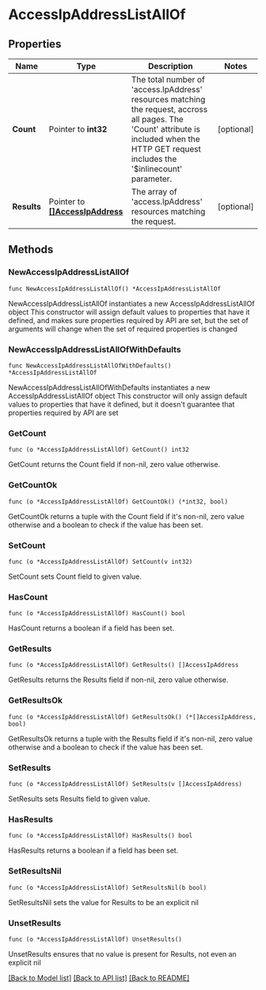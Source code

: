 # AccessIpAddressListAllOf

## Properties

Name | Type | Description | Notes
------------ | ------------- | ------------- | -------------
**Count** | Pointer to **int32** | The total number of &#39;access.IpAddress&#39; resources matching the request, accross all pages. The &#39;Count&#39; attribute is included when the HTTP GET request includes the &#39;$inlinecount&#39; parameter. | [optional] 
**Results** | Pointer to [**[]AccessIpAddress**](AccessIpAddress.md) | The array of &#39;access.IpAddress&#39; resources matching the request. | [optional] 

## Methods

### NewAccessIpAddressListAllOf

`func NewAccessIpAddressListAllOf() *AccessIpAddressListAllOf`

NewAccessIpAddressListAllOf instantiates a new AccessIpAddressListAllOf object
This constructor will assign default values to properties that have it defined,
and makes sure properties required by API are set, but the set of arguments
will change when the set of required properties is changed

### NewAccessIpAddressListAllOfWithDefaults

`func NewAccessIpAddressListAllOfWithDefaults() *AccessIpAddressListAllOf`

NewAccessIpAddressListAllOfWithDefaults instantiates a new AccessIpAddressListAllOf object
This constructor will only assign default values to properties that have it defined,
but it doesn't guarantee that properties required by API are set

### GetCount

`func (o *AccessIpAddressListAllOf) GetCount() int32`

GetCount returns the Count field if non-nil, zero value otherwise.

### GetCountOk

`func (o *AccessIpAddressListAllOf) GetCountOk() (*int32, bool)`

GetCountOk returns a tuple with the Count field if it's non-nil, zero value otherwise
and a boolean to check if the value has been set.

### SetCount

`func (o *AccessIpAddressListAllOf) SetCount(v int32)`

SetCount sets Count field to given value.

### HasCount

`func (o *AccessIpAddressListAllOf) HasCount() bool`

HasCount returns a boolean if a field has been set.

### GetResults

`func (o *AccessIpAddressListAllOf) GetResults() []AccessIpAddress`

GetResults returns the Results field if non-nil, zero value otherwise.

### GetResultsOk

`func (o *AccessIpAddressListAllOf) GetResultsOk() (*[]AccessIpAddress, bool)`

GetResultsOk returns a tuple with the Results field if it's non-nil, zero value otherwise
and a boolean to check if the value has been set.

### SetResults

`func (o *AccessIpAddressListAllOf) SetResults(v []AccessIpAddress)`

SetResults sets Results field to given value.

### HasResults

`func (o *AccessIpAddressListAllOf) HasResults() bool`

HasResults returns a boolean if a field has been set.

### SetResultsNil

`func (o *AccessIpAddressListAllOf) SetResultsNil(b bool)`

 SetResultsNil sets the value for Results to be an explicit nil

### UnsetResults
`func (o *AccessIpAddressListAllOf) UnsetResults()`

UnsetResults ensures that no value is present for Results, not even an explicit nil

[[Back to Model list]](../README.md#documentation-for-models) [[Back to API list]](../README.md#documentation-for-api-endpoints) [[Back to README]](../README.md)


